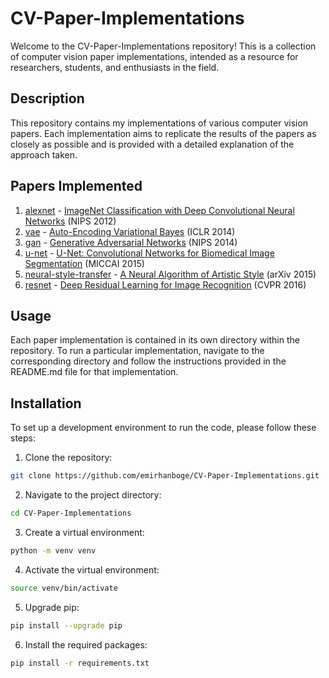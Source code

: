 # CV-Paper-Implementations

Welcome to the CV-Paper-Implementations repository! This is a collection of computer vision paper implementations, intended as a resource for researchers, students, and enthusiasts in the field.

## Description

This repository contains my implementations of various computer vision papers. Each implementation aims to replicate the results of the papers as closely as possible and is provided with a detailed explanation of the approach taken.

## Papers Implemented

1. [alexnet](alexnet/) - [ImageNet Classification with Deep Convolutional Neural Networks](https://papers.nips.cc/paper/4824-imagenet-classification-with-deep-convolutional-neural-networks.pdf) (NIPS 2012)
2. [vae](vae/) - [Auto-Encoding Variational Bayes](https://arxiv.org/abs/1312.6114) (ICLR 2014)
3. [gan](gan/) - [Generative Adversarial Networks](https://arxiv.org/abs/1406.2661) (NIPS 2014)
3. [u-net](u-net/) - [U-Net: Convolutional Networks for Biomedical Image Segmentation](https://arxiv.org/abs/1505.04597) (MICCAI 2015)
4. [neural-style-transfer](neural-style-transfer/) - [A Neural Algorithm of Artistic Style](https://arxiv.org/abs/1508.06576) (arXiv 2015)
5. [resnet](resnet/) - [Deep Residual Learning for Image Recognition](https://arxiv.org/abs/1512.03385) (CVPR 2016)

## Usage

Each paper implementation is contained in its own directory within the repository. To run a particular implementation, navigate to the corresponding directory and follow the instructions provided in the README.md file for that implementation.


## Installation

To set up a development environment to run the code, please follow these steps:

1. Clone the repository:

```bash
git clone https://github.com/emirhanboge/CV-Paper-Implementations.git
```

2. Navigate to the project directory:

```bash
cd CV-Paper-Implementations
```

3. Create a virtual environment:

```bash
python -m venv venv
```

4. Activate the virtual environment:

```bash
source venv/bin/activate
```

5. Upgrade pip:

```bash
pip install --upgrade pip
```

6. Install the required packages:

```bash
pip install -r requirements.txt
```
